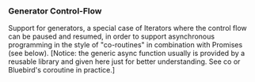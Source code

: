 ### Generator Control-Flow

Support for generators, a special case of Iterators where the control flow can be paused and resumed, in order to support asynchronous programming in the style of "co-routines" in combination with Promises (see below). [Notice: the generic async function usually is provided by a reusable library and given here just for better understanding. See co or Bluebird's coroutine in practice.]
